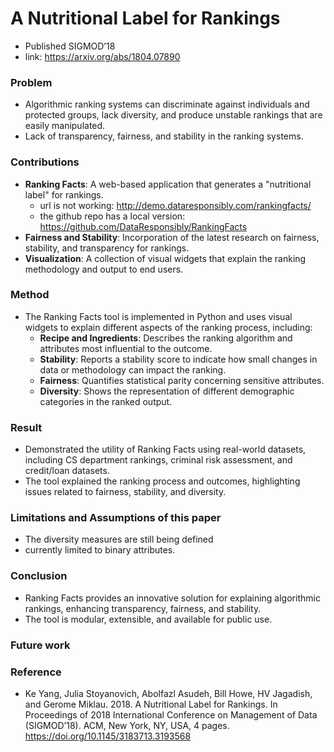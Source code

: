 # A Nutritional Label for Rankings
- Published SIGMOD’18
- link: https://arxiv.org/abs/1804.07890


<!-- 

### Abstract
> Algorithmic decisions often result in scoring and ranking individuals to determine credit worthiness, qualifications for college admissions and employment, and compatibility as dating partners. While automatic and seemingly objective, ranking algorithms can discriminate against individuals and protected groups, and exhibit low diversity. Furthermore, ranked results are often unstable — small changes in the input data or in the ranking methodology may lead to drastic changes in the output, making the result uninformative and easy to manipulate. Similar concerns apply in cases where items other than individuals are ranked, including colleges, academic departments, or products.
>
> In this demonstration we present Ranking Facts, a Web-based application that generates a “nutritional label” for rankings. Ranking Facts is made up of a collection of visual widgets that implement our latest research results on fairness, stability, and transparency for rankings, and that communicate details of the ranking methodology, or of the output, to the end user. We will showcase Ranking Facts on real datasets from different domains, including college rankings, criminal risk assessment, and financial services.
-->

### Problem 
- Algorithmic ranking systems can discriminate against individuals and protected groups, lack diversity, and produce unstable rankings that are easily manipulated.
- Lack of transparency, fairness, and stability in the ranking systems.

### Contributions
- **Ranking Facts**: A web-based application that generates a "nutritional label" for rankings.
   - url is not working: http://demo.dataresponsibly.com/rankingfacts/
   - the github repo has a local version: https://github.com/DataResponsibly/RankingFacts
- **Fairness and Stability**: Incorporation of the latest research on fairness, stability, and transparency for rankings.
- **Visualization**: A collection of visual widgets that explain the ranking methodology and output to end users.

### Method
- The Ranking Facts tool is implemented in Python and uses visual widgets to explain different aspects of the ranking process, including:
  - **Recipe and Ingredients**: Describes the ranking algorithm and attributes most influential to the outcome.
  - **Stability**: Reports a stability score to indicate how small changes in data or methodology can impact the ranking.
  - **Fairness**: Quantifies statistical parity concerning sensitive attributes.
  - **Diversity**: Shows the representation of different demographic categories in the ranked output.


### Result
- Demonstrated the utility of Ranking Facts using real-world datasets, including CS department rankings, criminal risk assessment, and credit/loan datasets.
- The tool explained the ranking process and outcomes, highlighting issues related to fairness, stability, and diversity.

### Limitations and Assumptions of this paper
- The diversity measures are still being defined
- currently limited to binary attributes.

### Conclusion
- Ranking Facts provides an innovative solution for explaining algorithmic rankings, enhancing transparency, fairness, and stability.
- The tool is modular, extensible, and available for public use.

### Future work

### Reference
- Ke Yang, Julia Stoyanovich, Abolfazl Asudeh, Bill Howe, HV Jagadish, and Gerome Miklau. 2018. A Nutritional Label for Rankings. In Proceedings of 2018 International Conference on Management of Data (SIGMOD’18). ACM, New York, NY, USA, 4 pages. https://doi.org/10.1145/3183713.3193568
